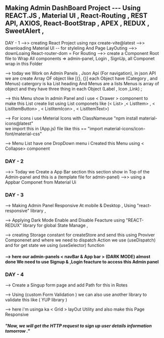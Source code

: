 ##  Making Admin DashBoard Project ---  Using REACT.JS , Material UI , React-Routing , REST API,  AXIOS,  React-BootStrap , APEX , REDUX , SweetAlert ,


DAY -  1 
 -->>  creating React Project using npx create-vite@latest
 -->>  downloading Material UI  -- for styleling And Page LayOuting 
 -->> downLoaing React-router-dom   =  For Routing 
 -->>  create a Component Root file to Wrap All components => 
       admin-panel,
       Login ,
       SignUp,
       all Componet wrap in this Folder  

-->   today we Work on Admin Panels  , 
      Json Api (For navigation),
      in json  API  we are create Array OF object like [{}, {}]
      each Object have (Category , and Menus) catergory is ka List heading And Menus are a lists 
      Menus is array of object and they have three thing in each Object (Label , Icon ,Link) ;

-->   this Menu show In admin Panel and i use < Drawer >   component to make this List 
      create list using List componets like 
     (< List>  ,< ListItem> , < ListItemButton> , < ListItemIcon> , < ListItemText>)    

-->  For icons i use Meterial Icons with ClassNameuse
     "npm install material-icons@latest"  
    we import this in (App.js) file like this == "import material-icons/icon-font/material-css"
    

-->  Menu List have one DropDown menu i Created this Menu using < Collapse> component 



### DAY -   2

-->> Today we Create a App Bar section this section show in Top of the Admin-panel and this is a 
     (template file for admin-panel)
-->> using a Appbar Componet from Material Ui


### DAY  -  3 

-->  Making Admin Panel Responsive At mobile & Desktop , Using "react-responsive" library , 

--> Applying Dark Mode Enable and Disable Feacture using "REACT-REDUX" library for global State Manage  ,

--> creating Storage constant for createStore  and send this using Proviver Componenet and where we need to dispatch Action we 
   use (useDispatch) and for get state we using (useSelector)  function   

#### -->  here our admin-panels < navBar & App bar > (DARK MODE)  almost done We need to use Signup & ,Login feacture to access this Admin panel 



### DAY  -  4 

--> Create a Singup form page and add Path for this in Rotes  

--> Using (custom Form Validation ) we can also use another library to validate this like ( YUP library ) 

--> here i'm usinga ka < Grid > layOut Utility and also make this Page Responsive 


##### "Now, we will get the HTTP request to sign up user details information tomorrow ."